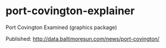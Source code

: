 # port-covington-explainer
Port Covington Examined (graphics package)

Published: http://data.baltimoresun.com/news/port-covington/
